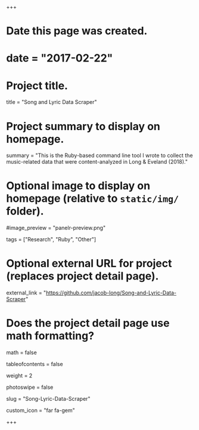 +++
# Date this page was created.
# date = "2017-02-22"

# Project title.
title = "Song and Lyric Data Scraper"

# Project summary to display on homepage.
summary = "This is the Ruby-based command line tool I wrote to collect the music-related data that were content-analyzed in Long & Eveland (2018)."

# Optional image to display on homepage (relative to `static/img/` folder).
#image_preview = "panelr-preview.png"

tags = ["Research", "Ruby", "Other"]

# Optional external URL for project (replaces project detail page).
external_link = "https://github.com/jacob-long/Song-and-Lyric-Data-Scraper"

# Does the project detail page use math formatting?
math = false

tableofcontents = false

weight = 2

photoswipe = false

slug = "Song-Lyric-Data-Scraper"

custom_icon = "far fa-gem"

+++